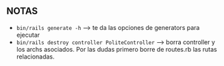 ## NOTAS

 * `bin/rails generate -h` --> te da las opciones de generators para ejecutar
 *  `bin/rails destroy controller PoliteController` --> borra controller y los archs asociados. Por las dudas primero borre de routes.rb las rutas relacionadas.